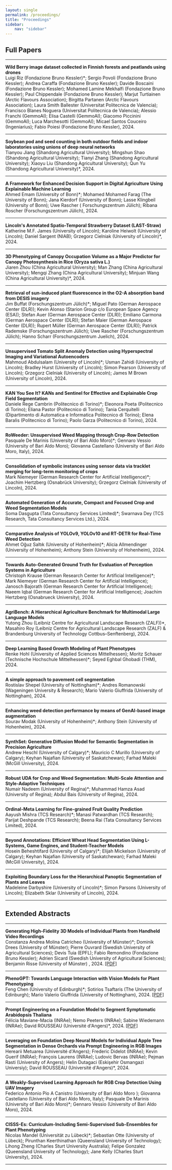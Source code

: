 ```yaml
---
layout: single
permalink: /proceedings/
title: "Proceedings"
sidebar:
    nav: "sidebar"
---
```


<link rel="stylesheet" href="/assets/css/main.css">
<link rel="stylesheet" href="https://cdn.jsdelivr.net/npm/@fortawesome/fontawesome-free@5/css/all.min.css">

## Full Papers
---

**Wild Berry image dataset collected in Finnish forests and peatlands using drones**\
Luigi Riz (Fondazione Bruno Kessler)*; Sergio Povoli (Fondazione Bruno Kessler); Andrea Caraffa (Fondazione Bruno Kessler); Davide Boscaini (Fondazione Bruno Kessler); Mohamed Lamine Mekhalfi (Fondazione Bruno Kessler); Paul Chippendale (Fondazione Bruno Kessler); Marjut Turtiainen (Arctic Flavours Association); Birgitta Partanen (Arctic Flavours Association); Laura Smith Ballester (Universitat Politecnica de Valencia); Francisco Blanes Noguera (Universitat Politecnica de Valencia); Alessio Franchi (GemmoAI); Elisa Castelli (GemmoAI); Giacomo Piccinini (GemmoAI); Luca Marchesotti (GemmoAI); Micael Santos Couceiro (Ingeniarius); Fabio Poiesi (Fondazione Bruno Kessler), 2024.

---

**Soybean pod and seed counting in both outdoor fields and indoor laboratories using unions of deep neural networks**\
Tianyou Jiang (Shandong Agricultural University); Mingshun  Shao (Shandong Agricultural University); Tianyi Zhang (Shandong Agricultural University); Xiaoyu Liu  (Shandong Agricultural University); Qun Yu (Shandong Agricultural University)*, 2024.

---

**A Framework for Enhanced Decision Support in Digital Agriculture Using Explainable Machine Learning**\
Ahmed Emam (University of Bonn)*; Mohamed Mohamed Farag (The University of Bonn); Jana Kierdorf (University of Bonn); Lasse Klingbeil (University of Bonn); Uwe Rascher ( Forschungszentrum Jülich); Ribana Roscher (Forschungszentrum Jülich), 2024.

---

**Lincoln's Annotated Spatio-Temporal Strawberry Dataset (LAST-Straw)**\
Katherine M.F. James (University of Lincoln); Karoline Heiwolt (University of Lincoln); Daniel Sargent (NIAB); Grzegorz Cielniak (University of Lincoln)*, 2024.

---

**3D Phenotyping of Canopy Occupation Volume as a Major Predictor for Canopy Photosynthesis in Rice (Oryza sativa L.)**\
Jiaren Zhou (China Agricultural University); Man Zhang (China Agricultural University); Mengqi Zhang (China Agricultural University); Minjuan Wang (China Agricultural University)*, 2024.

---

**Retrieval of sun-induced plant fluorescence in the O2-A absorption band from DESIS imagery**\
Jim Buffat (Forschungszentrum Jülich)*; Miguel Pato (German Aerospace Center (DLR)); Kevin Alonso (Starion Group c/o European Space Agency (ESA)); Stefan Auer (German Aerospace Center (DLR)); Emiliano Carmona (German Aerospace Center (DLR)); Stefan Maier (German Aerospace Center (DLR)); Rupert Müller (German Aerospace Center (DLR)); Patrick Rademske (Forschungszentrum Jülich); Uwe Rascher (Forschungszentrum Jülich); Hanno Scharr (Forschungszentrum Juelich), 2024.

---

**Unsupervised Tomato Split Anomaly Detection using Hyperspectral Imaging and Variational Autoencoders**\
Mahmoud Abdulsalam (University of Lincoln)*; Usman Zahidi (University of Lincoln); Bradley Hurst (University of Lincoln); Simon Pearson (University of Lincoln); Grzegorz Cielniak (University of Lincoln); James M Brown (University of Lincoln), 2024.

---

**KAN You See It? KANs and Sentinel for Effective and Explainable Crop Field Segmentation**\
Daniele Rege Cambrin (Politecnico di Torino)*; Eleonora Poeta (Politecnico di Torino); Eliana Pastor (Politecnico di Torino); Tania Cerquitelli (Dipartimento di Automatica e Informatica Politecnico di Torino); Elena Baralis (Politecnico di Torino); Paolo Garza (Politecnico di Torino), 2024.

---

**RoWeeder: Unsupervised Weed Mapping through Crop-Row Detection**\
Pasquale De Marinis (University of Bari Aldo Moro)*; Gennaro Vessio (University of Bari Aldo Moro); Giovanna Castellano (University of Bari Aldo Moro, Italy), 2024.

---

**Consolidation of symbolic instances using sensor data via tracklet merging for long-term monitoring of crops**\
Mark Niemeyer (German Research Center for Artificial Intelligence)*; Joachim Hertzberg (Osnabrück University); Grzegorz Cielniak (University of Lincoln), 2024.

---

**Automated Generation of Accurate, Compact and Focused Crop and Weed Segmentation Models**\
Soma  Dasgupta (Tata Consultancy Services Limited)*; Swarnava Dey (TCS Research, Tata Consultancy Services Ltd.), 2024.

---

**Comparative Analysis of YOLOv9, YOLOv10 and RT-DETR for Real-Time Weed Detection**\
Ahmet Oğuz  Saltık (University of Hohenheim)*; Alicia Allmendinger (University of Hohenheim); Anthony Stein (University of Hohenheim), 2024.

---

**Towards Auto-Generated Ground Truth for Evaluation of Perception Systems in Agriculture**\
Christoph Krause (German Research Center for Artificial Intelligence)*; Mark Niemeyer (German Research Center for Artificial Intelligence); Janosch Bajorath (German Research Center for Artificial Intelligence); Naeem Iqbal (German Research Center for Artificial Intelligence); Joachim Hertzberg (Osnabrueck University), 2024.

---

**AgriBench: A Hierarchical Agriculture Benchmark for Multimodal Large Language Models**\
Yutong Zhou (Leibniz Centre for Agricultural Landscape Research (ZALF))*, Masahiro Roy (Leibniz Centre for Agricultural Landscape Research (ZALF) & Brandenburg University of Technology Cottbus–Senftenberg), 2024.

---

**Deep Learning Based Growth Modeling of Plant Phenotypes**\
Renke Hohl (University of Applied Sciences Mittelhessen); Moritz Schauer (Technische Hochschule Mittelhessen)*; Seyed Eghbal Ghobadi (THM), 2024.

---

**A simple approach to pavement cell segmentation**\
Rostislav Shepel (University of Nottingham)*; Andres Romanowski (Wageningen University & Research); Mario Valerio Giuffrida (University of Nottingham), 2024.

---

**Enhancing weed detection performance by means of GenAI-based image augmentation**\
Sourav Modak (University of Hohenheim)*; Anthony Stein (University of Hohenheim), 2024.

---

**SynthSet: Generative Diffusion Model for Semantic Segmentation in Precision Agriculture**\
Andrew Heschl (University of Calgary)*; Mauricio C Murillo (University of Calgary); Keyhan Najafian (University of Saskatchewan); Farhad Maleki (McGill University), 2024.

---

**Robust UDA for Crop and Weed Segmentation: Multi-Scale Attention and Style-Adaptive Techniques**\
Numair Nadeem (University of Regina)*; Muhammad Hamza Asad (University of Regina); Abdul Bais (University of Regina), 2024.

---

**Ordinal-Meta Learning for Fine-grained Fruit Quality Prediction**\
Aayush Mishra (TCS Research)*; Manasi Patwardhan (TCS Research); Parijat Deshpande (TCS Research); Beena Rai (Tata Consultancy Services Limited), 2024.

---

**Beyond Annotations: Efficient Wheat Head Segmentation Using L-Systems, Game Engines, and Student-Teacher Models**\
Hosein Beheshtifard (University of Calgary)*; Elijah Mickelson (University of Calgary); Keyhan Najafian (University of Saskatchewan); Farhad Maleki (McGill University), 2024.

---

**Exploiting Boundary Loss for the Hierarchical Panoptic Segmentation of Plants and Leaves**\
Madeleine Darbyshire (University of Lincoln)*; Simon Parsons (University of Lincoln); Elizabeth Sklar (University of Lincoln), 2024.

---

## Extended Abstracts
---

**Generating High-Fidelity 3D Models of Individual Plants from Handheld Video Recordings**\
Constanza Andrea Molina Catricheo (University of Münster)*; Dominik Drees (University of Münster); Pierre Ouvrard (Swedish University of Agricultural Sciences); Devis Tuia (EPFL); Fabio Remondino (Fondazione Bruno Kessler); Adrien Sicard (Swedish University of Agricultural Sciences); Benjamin Risse (University of Münster) , 2024. [[PDF]](/assets/pdf/16.pdf)

---

**PhenoGPT: Towards Language Interaction with Vision Models for Plant Phenotyping**\
Feng Chen (University of Edinburgh)*; Sotirios Tsaftaris (The University of Edinburgh); Mario Valerio Giuffrida (University of Nottingham), 2024. [[PDF]](/assets/pdf/17.pdf)

---

**Prompt Engineering on a Foundation Model to Segment Symptomatic Arabidopsis Thaliana**\
Félicia Maviane-Macia (INRAe); Nemo Peeters (INRAe); Sabine Wiedemann (INRAe); David ROUSSEAU (Université d'Angers)*, 2024. [[PDF]](/assets/pdf/18.pdf)

---

**Leveraging on Foundation Deep Neural Models for Individual Apple Tree Segmentation in Dense Orchards via Prompt Engineering in RGB Images**\
Herearii Metuarea (Université d'Angers); Frederic Didelot (INRAe); Kevin  Guerif (INRAe); François Laurens (INRAe); Ludovic Bervas (INRAe); Pejman Rasti (University of Angers); Helin Dutagaci (Eskişehir Osmangazi Universiy); David ROUSSEAU (Université d'Angers)*, 2024.

---

**A Weakly-Supervised Learning Approach for RGB Crop Detection Using UAV Imagery**\
Federico Antonio Pio A Canistro (University of Bari Aldo Moro  ); Giovanna Castellano (University of Bari Aldo Moro, Italy); Pasquale De Marinis (University of Bari Aldo Moro)*; Gennaro Vessio (University of Bari Aldo Moro), 2024.

---

**CISSS-Es: Curriculum-Including Semi-Supervised Sub-Ensembles for Plant Phenotyping**\
Nicolas Mandel (Universität zu Lübeck)*; Sebastian Otte (University of Lübeck); Pirunthan Keerthinathan (Queensland University of Technology); Lihong  Zheng (Charles Sturt University Australia); Felipe Gonzalez (Queensland University of Technology); Jane Kelly (Charles Sturt University), 2024.

---

